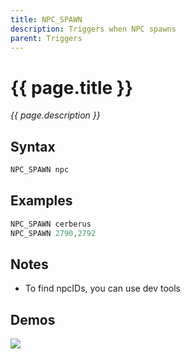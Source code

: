 ```yaml
---
title: NPC_SPAWN
description: Triggers when NPC spawns
parent: Triggers
---
```


# {{ page.title }}

_{{ page.description }}_

## Syntax

```java
NPC_SPAWN npc 
```

## Examples

```java
NPC_SPAWN cerberus
NPC_SPAWN 2790,2792
```

## Notes

- To find npcIDs, you can use dev tools

## Demos

![](N/A)

